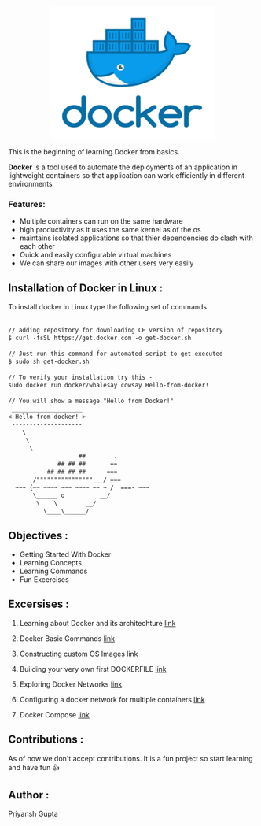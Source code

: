 <p align="center">
 <img width="336" height="270" src="Images/geektechstuff_docker.png">
</p>

This is the beginning of learning Docker from basics. 

**Docker** is a tool used to automate the deployments of an application in lightweight containers so that application can work efficiently in different environments 

### Features:

 - Multiple containers can run on the same hardware
 - high productivity as it uses the same kernel as of the os 
 - maintains isolated applications so that thier dependencies do clash with each other
 - Ouick and easily configurable virtual machines
 - We can share our images with other users very easily 

## Installation of Docker in Linux :

To install docker in Linux type the following set of commands

```shell 

// adding repository for downloading CE version of repository
$ curl -fsSL https://get.docker.com -o get-docker.sh

// Just run this command for automated script to get executed
$ sudo sh get-docker.sh

// To verify your installation try this -
sudo docker run docker/whalesay cowsay Hello-from-docker!

// You will show a message "Hello from Docker!"
 ____________________ 
< Hello-from-docker! >
 -------------------- 
    \
     \
      \     
                    ##        .            
              ## ## ##       ==            
           ## ## ## ##      ===            
       /""""""""""""""""___/ ===        
  ~~~ {~~ ~~~~ ~~~ ~~~~ ~~ ~ /  ===- ~~~   
       \______ o          __/            
        \    \        __/             
          \____\______/   

```

## Objectives :


- Getting Started With Docker
- Learning Concepts 
- Learning Commands
- Fun Excercises

## Excersises :

1. Learning about Docker and its architechture [link](https://github.com/priyansh19/Fun-With-Docker/blob/master/E1-LearnDocker/README.md)

2. Docker Basic Commands [link](https://github.com/priyansh19/Fun-With-Docker/blob/master/E2-Docker_Commands/README.md)

3. Constructing custom OS Images [link](https://github.com/priyansh19/Docker/blob/master/E3-Docker_Image/README.md)

4. Building your very own first DOCKERFILE [link](https://github.com/priyansh19/Docker/blob/master/E3-Docker_Image/README.md)

5. Exploring Docker Networks [link]()

6. Configuring a docker network for multiple containers [link]()

7. Docker Compose [link]()

## Contributions :

As of now we don't accept contributions. It is a fun project so start learning and have fun :+1:

## Author :

Priyansh Gupta
